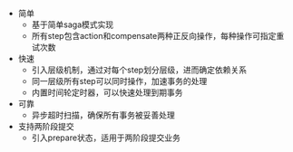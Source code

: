 - 简单
  - 基于简单saga模式实现
  - 所有step包含action和compensate两种正反向操作，每种操作可指定重试次数
- 快速
  - 引入层级机制，通过对每个step划分层级，进而确定依赖关系
  - 同一层级所有step可以同时操作，加速事务的处理
  - 内置时间轮定时器，可以快速处理到期事务
- 可靠
  - 异步超时扫描，确保所有事务被妥善处理
- 支持两阶段提交
  - 引入prepare状态，适用于两阶段提交业务
